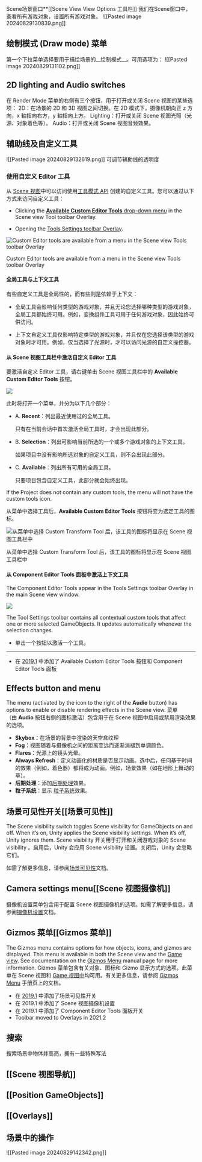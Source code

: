 Scene场景窗口**[[Scene View View Options 工具栏]]
我们在Scene窗口中，查看所有游戏对象，设置所有游戏对象。
![[Pasted image 20240829130839.png]]
## 绘制模式 (Draw mode) 菜单

第一个下拉菜单选择要用于描绘场景的__绘制模式__。可用选项为：
![[Pasted image 20240829131102.png]] 
## **2D lighting and Audio switches**
在 Render Mode 菜单的右侧有三个按钮，用于打开或关闭 Scene 视图的某些选项：
2D：在场景的 2D 和 3D 视图之间切换。在 2D 模式下，摄像机朝向正 z 方向，x 轴指向右方，y 轴指向上方。
Lighting：打开或关闭 Scene 视图光照（光源、对象着色等）。
Audio：打开或关闭 Scene 视图音频效果。
## 辅助线及自定义工具
![[Pasted image 20240829132619.png]]  可调节辅助线的透明度
### 使用自定义 Editor 工具

从 [Scene 视图](https://docs.unity.cn/cn/2021.3/Manual/UsingTheSceneView.html)中可以访问使用[工具模式 API](https://docs.unity.cn/2019.1/Documentation/ScriptReference/EditorTools.EditorTool.html) 创建的自定义工具。您可以通过以下方式来访问自定义工具：

- Clicking the [**Available Custom Editor Tools** drop-down menu](https://docs.unity.cn/cn/2021.3/Manual/UsingCustomEditorTools.html#ToolModesAccessSceneViewToolbar) in the Scene view Tool toolbar Overlay.
    
- Opening the [Tools Settings toolbar Overlay](https://docs.unity.cn/cn/2021.3/Manual/Overlays).
    

![Custom Editor tools are available from a menu in the Scene view Tools toolbar Overlay](https://docs.unity.cn/cn/2021.3/uploads/Main/ToolModesExample.png)

Custom Editor tools are available from a menu in the Scene view Tools toolbar Overlay

#### 全局工具与上下文工具

有些自定义工具是全局性的，而有些则是依赖于上下文：

- 全局工具会影响任何类型的游戏对象，并且无论您选择哪种类型的游戏对象，全局工具都始终可用。例如，变换组件工具可用于任何游戏对象，因此始终可供访问。
    
- 上下文自定义工具仅影响特定类型的游戏对象，并且仅在您选择该类型的游戏对象时才可用。例如，仅当选择了光源时，才可以访问光源的自定义操控器。
    

#### 从 Scene 视图工具栏中激活自定义 Editor 工具

要激活自定义 Editor 工具，请右键单击 Scene 视图工具栏中的 **Available Custom Editor Tools** 按钮。

![](https://docs.unity.cn/cn/2021.3/uploads/Main/ToolmodesMenu.png)

此时将打开一个菜单，并分为以下几个部分：

- A. **Recent**：列出最近使用过的全局工具。  
      
    只有在当前会话中首次激活全局工具时，才会出现此部分。
    
- B. **Selection**：列出可影响当前所选的一个或多个游戏对象的上下文工具。  
      
    如果项目中没有影响所选对象的自定义工具，则不会出现此部分。
    
- C. **Available**：列出所有可用的全局工具。  
      
    只要项目包含自定义工具，此部分就会始终出现。
    

If the Project does not contain any custom tools, the menu will not have the custom tools icon.

从菜单中选择工具后，**Available Custom Editor Tools** 按钮将变为选定工具的图标。

![从菜单中选择 Custom Transform Tool 后，该工具的图标将显示在 Scene 视图工具栏中](https://docs.unity.cn/cn/2021.3/uploads/Main/ToolmodesMenuSelected.png)

从菜单中选择 Custom Transform Tool 后，该工具的图标将显示在 Scene 视图工具栏中

#### 从 Component Editor Tools 面板中激活上下文工具

The Component Editor Tools appear in the Tools Settings toolbar Overlay in the main Scene view window.

![](https://docs.unity.cn/cn/2021.3/uploads/Main/ToolmodesPopup.png)

The Tool Settings toolbar contains all contextual custom tools that affect one or more selected GameObjects. It updates automatically whenever the selection changes.

- 单击一个按钮以激活一个工具。

---

- 在 [2019.1](https://docs.unity.cn/2019.1/Documentation/Manual/30_search.html?q=newin20191) 中添加了 Available Custom Editor Tools 按钮和 Component Editor Tools 面板

## Effects button and menu
The menu (activated by the icon to the right of the **Audio** button) has options to enable or disable rendering effects in the Scene view.
菜单（由 **Audio** 按钮右侧的图标激活）包含用于在 Scene 视图中启用或禁用渲染效果的选项。
- **Skybox**：在场景的背景中渲染的天空盒纹理
- **Fog**：视图随着与摄像机之间的距离变远而逐渐消褪到单调颜色。
- **Flares**：光源上的镜头光晕。
- **Always Refresh**：定义动画化的材质是否显示动画。选中后，任何基于时间的效果（例如，着色器）都将成为动画。例如，场景效果（如在地形上舞动的草）。
- **后期处理**：添加[后期处理](https://docs.unity.cn/cn/2021.3/Manual/PostProcessingOverview.html)效果。
- **粒子系统**：显示 [粒子系统](https://docs.unity.cn/cn/2021.3/Manual/ParticleSystems.html)效果。
## 场景可见性开关[[场景可见性]]
The Scene visibility switch toggles Scene visibility for GameObjects on and off. When it’s on, Unity applies the Scene visibility settings. When it’s off, Unity ignores them.
Scene visibility 开关用于打开和关闭游戏对象的 Scene visibility 。启用后，Unity 会应用 Scene visibility 设置。关闭后，Unity 会忽略它们。

如需了解更多信息，请参阅[场景可见性](https://docs.unity.cn/cn/2021.3/Manual/SceneVisibility.html)文档。
## Camera settings menu[[Scene 视图摄像机]]
摄像机设置菜单包含用于配置 Scene 视图摄像机的选项。如需了解更多信息，请参阅[摄像机设置](https://docs.unity.cn/cn/2021.3/Manual/SceneViewCamera.html)文档。
## Gizmos 菜单[[Gizmos 菜单]]
The Gizmos menu contains options for how objects, icons, and gizmos are displayed. This menu is available in both the Scene view and the [Game view](https://docs.unity.cn/cn/2021.3/Manual/GameView.html). See documentation on the [Gizmos Menu](https://docs.unity.cn/cn/2021.3/Manual/GizmosMenu.html) manual page for more information.
Gizmos 菜单包含有关对象、图标和 Gizmo 显示方式的选项。此菜单在 Scene 视图和 [Game 视图中](https://docs.unity.cn/cn/2021.3/Manual/GameView.html)均可用。有关更多信息，请参阅 [Gizmos Menu](https://docs.unity.cn/cn/2021.3/Manual/GizmosMenu.html) 手册页上的文档。
- 在 [2019.1](https://docs.unity.cn/2019.1/Documentation/Manual/30_search.html?q=newin20191) 中添加了场景可见性开关
- 在 2019.1 中添加了 Scene 视图摄像机设置
- 在 2019.1 中添加了 Component Editor Tools 面板开关
- Toolbar moved to Overlays in 2021.2
## 搜索
搜索场景中物体并高亮，拥有一些特殊写法
## [[Scene 视图导航]]

## [[Position GameObjects]]

## [[Overlays]]

## 场景中的操作
![[Pasted image 20240829142342.png]]